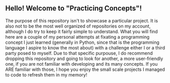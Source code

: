 ## Hello! Welcome to "Practicing Concepts"!
The purpose of this repository isn't to showcase a particular project. It is also not to be the most well organized of repositories on my account, although I do try to keep it fairly simple to understand.
What you will find here are a couple of my personal attempts at fixating a programming concept I just learned (generally in Python, since that is the programming language I aspire to know the most about) with a challenge either I or a third party posed to myself.
Due to that specific purpouse, I do recommend dropping this repository and going to look for another, a more user-friendly one, if you are not familiar with developing and its many concepts. If you ARE familiar with those, I hope you enjoy the small scale projects I managed to code to refresh them in my memory! 
